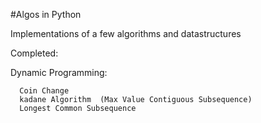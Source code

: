 #Algos in Python

Implementations of a few algorithms and datastructures 

Completed:

  Dynamic Programming:
  
      Coin Change
      kadane Algorithm  (Max Value Contiguous Subsequence)
      Longest Common Subsequence    
  
